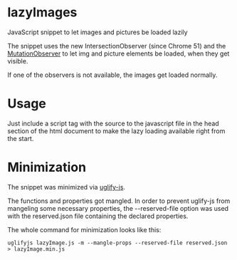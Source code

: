 # lazyImages
JavaScript snippet to let images and pictures be loaded lazily

The snippet uses the new IntersectionObserver (since Chrome 51) and the [MutationObserver](http://caniuse.com/#feat=mutationobserver) to let img and picture elements be loaded, when they get visible.

If one of the observers is not available, the images get loaded normally.

# Usage
Just include a script tag with the source to the javascript file in the head section of the html document to make the lazy loading available right from the start.

# Minimization
The snippet was minimized via [uglify-js](https://github.com/mishoo/UglifyJS2).

The functions and properties got mangled. In order to prevent uglify-js from mangeling some necessary properties, the 
--reserved-file option was used with the reserved.json file containing the declared properties.

The whole command for minimization looks like this:
```
uglifyjs lazyImage.js -m --mangle-props --reserved-file reserved.json > lazyImage.min.js
```